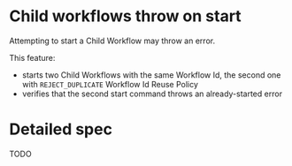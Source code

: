 # Child workflows throw on start

Attempting to start a Child Workflow may throw an error.

This feature: 

- starts two Child Workflows with the same Workflow Id, the second one with `REJECT_DUPLICATE` Workflow Id Reuse Policy
- verifies that the second start command throws an already-started error

# Detailed spec

TODO